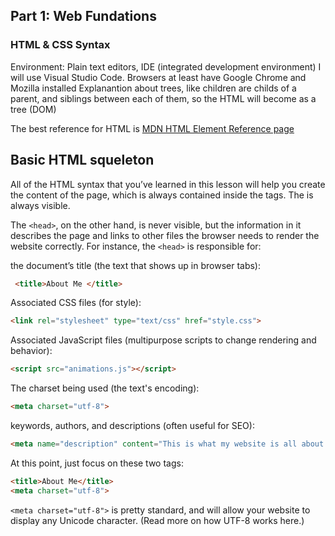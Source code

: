 
## Part 1: Web Fundations

### HTML & CSS Syntax
Environment: Plain text editors, IDE (integrated development environment)
I will use Visual Studio Code. Browsers at least have Google Chrome and Mozilla installed
Explanantion about trees, like children are childs of a parent, and siblings between each of them, so the HTML will become as a tree (DOM)

The best reference for HTML is [MDN HTML Element Reference page](https://developer.mozilla.org/en-US/docs/Web/HTML/Element)

Basic HTML squeleton
--------------------

All of the HTML syntax that you’ve learned in this lesson will help you create the content of the page, which is always contained inside the <body> tags. The <body> is always visible.

The `<head>`, on the other hand, is never visible, but the information in it describes the page and links to other files the browser needs to render the website correctly. For instance, the `<head>` is responsible for:

the document’s title (the text that shows up in browser tabs):
```html
 <title>About Me </title>
```
Associated CSS files (for style):
```html
<link rel="stylesheet" type="text/css" href="style.css">
```

Associated JavaScript files (multipurpose scripts to change rendering and behavior):
```html
<script src="animations.js"></script>
```

The charset being used (the text's encoding):
```html
<meta charset="utf-8">
```
keywords, authors, and descriptions (often useful for SEO):
```html
<meta name="description" content="This is what my website is all about!">
```

At this point, just focus on these two tags:

```html
<title>About Me</title>
<meta charset="utf-8">
```
`<meta charset="utf-8">` is pretty standard, and will allow your website to display any Unicode character. (Read more on how UTF-8 works here.) <title> will define the title of the document and will be displayed in the tab of the browser window when a user visits the page.

Another tool: [HTML Validator](https://validator.w3.org)


### Animal Trading Cards

### Reponsive Design

### Practice with Responsive Design

### Writing READMEs

### Build a Portfolio Site